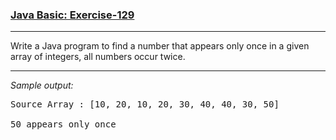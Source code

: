 ### [Java Basic: Exercise-129](https://www.w3resource.com/java-exercises/basic/java-basic-exercise-129.php)

***
<p>Write a Java program to find a number that appears only once in a given array of integers, all numbers occur twice.<br>

***
_Sample output:_
<pre class="output">Source Array : [10, 20, 10, 20, 30, 40, 40, 30, 50]

50 appears only once  
</pre>